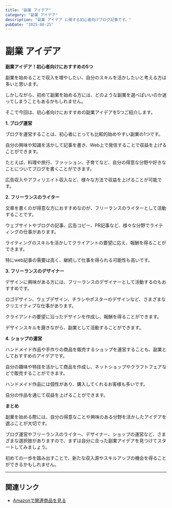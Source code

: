 ```yaml
---
title: "副業 アイデア"
category: "副業 アイデア"
description: "副業 アイデア に関する初心者向けブログ記事です。"
pubDate: "2025-08-25"
---
```


# 副業 アイデア

**副業アイデア！初心者向けにおすすめの5つ**

副業を始めることで収入を増やしたい、自分のスキルを活かしたいと考える方は多いと思います。

しかしながら、初めて副業を始める方には、どのような副業を選べばいいのか迷ってしまうこともあるかもしれません。

そこで今回は、初心者向けにおすすめの副業アイデアを5つご紹介します。



**1. ブログ運営**

ブログを運営することは、初心者にとっても比較的始めやすい副業の1つです。

自分の興味や知識を活かして記事を書き、Web上で発信することで収益を上げることができます。

たとえば、料理や旅行、ファッション、子育てなど、自分の得意な分野や好きなことについてブログを書くことができます。

広告収入やアフィリエイト収入など、様々な方法で収益を上げることが可能です。



**2. フリーランスのライター**

文章を書くのが得意な方におすすめなのが、フリーランスのライターとして活動することです。

ウェブサイトやブログの記事、広告コピー、PR記事など、様々な分野でライティングの仕事があります。

ライティングのスキルを活かしてクライアントの要望に応え、報酬を得ることができます。

特にweb記事の需要は高く、継続して仕事を得られる可能性も高いです。



**3. フリーランスのデザイナー**

デザインに興味がある方には、フリーランスのデザイナーとして活動するのもおすすめです。

ロゴデザイン、ウェブデザイン、チラシやポスターのデザインなど、さまざまなクリエイティブな仕事があります。

クライアントの要望に沿ったデザインを作成し、報酬を得ることができます。

デザインスキルを磨きながら、副業として活動することができます。



**4. ショップの運営**

ハンドメイド作品や手作りの商品を販売するショップを運営することも、副業としておすすめのアイデアです。

自分の趣味や特技を活かして商品を作成し、ネットショップやクラフトフェアなどで販売することができます。

ハンドメイド作品には個性があり、購入してくれるお客様も多いです。

自分の作品を通じて収益を上げることができます。



**まとめ**

副業を始める際には、自分の得意なことや興味のある分野を活かしたアイデアを選ぶことが大切です。

ブログ運営やフリーランスのライター、デザイナー、ショップの運営など、さまざまな選択肢がありますので、まずは自分に合った副業アイデアを見つけてスタートしてみましょう。

初めての一歩を踏み出すことで、新たな収入源やスキルアップの機会を得ることができるかもしれません。



---

## 関連リンク

- [Amazonで関連商品を見る](https://www.amazon.co.jp/s?k=%E5%89%AF%E6%A5%AD+%E3%82%A2%E3%82%A4%E3%83%87%E3%82%A2&tag=autowritehubai-22)
